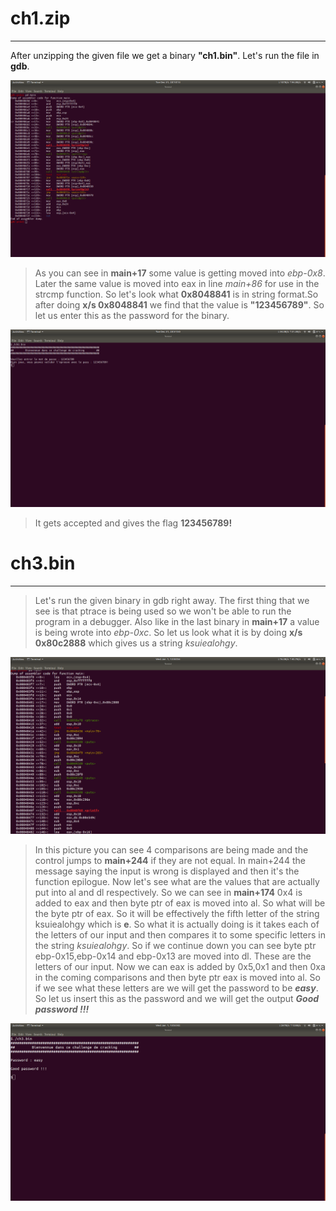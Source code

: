 # ch1.zip
---------

After unzipping the given file we get a binary **"ch1.bin"**. Let's run the file in **gdb**.

![gdb-image](img1.png)

>As you can see in **main+17** some value is getting moved into *ebp-0x8*. Later the same value is moved into eax in line *main+86* for use in the strcmp function. So let's look what **0x8048841** is in string format.So after doing **x/s 0x8048841** we find that the value is **"123456789"**. So let us enter this as the password for the binary. 

![password](img2.png)

> It gets accepted and gives the flag **123456789!**

# ch3.bin
----------

>Let's run the given binary in gdb right away. The first thing that we see is that ptrace is being used so we won't be able to run the program in a debugger. Also like in the last binary in **main+17** a value is being wrote into *ebp-0xc*. So let us look what it is by doing **x/s 0x80c2888** which gives us a string *ksuiealohgy*. 

![gdb](img3.png)

>In this picture you can see 4 comparisons are being made and the control jumps to **main+244** if they are not equal. In main+244 the message saying the input is wrong is displayed and then it's the function epilogue. Now let's see what are the values that are actually put into al and dl respectively. So we can see in **main+174** 0x4 is added to eax and then byte ptr of eax is moved into al. So what will be the byte ptr of eax. So it will be effectively the fifth letter of the string ksuiealohgy which is **e**. So what it is actually doing is it takes each of the letters of our input and then compares it to some specific letters in the string *ksuiealohgy*. So if we continue down you can see byte ptr ebp-0x15,ebp-0x14 and ebp-0x13 are moved into dl. These are the letters of our input. Now we can eax is added by 0x5,0x1 and then 0xa in the coming comparisons and then byte ptr eax is moved into al. So if we see what these letters are we will get the password to be ***easy***. So let us insert this as the password and we will get the output ***Good password !!!***

![password validation](img4.png)
